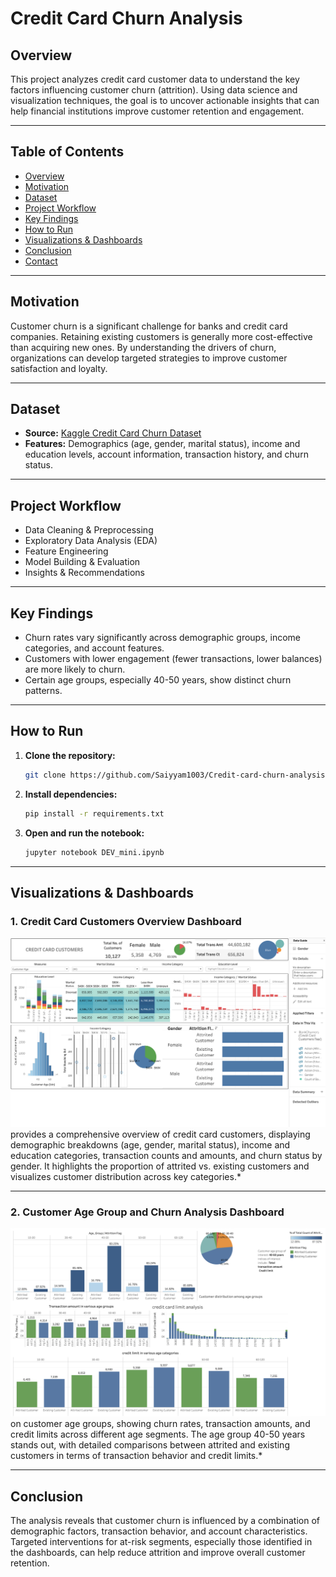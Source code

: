 # Credit Card Churn Analysis

## Overview

This project analyzes credit card customer data to understand the key factors influencing customer churn (attrition). Using data science and visualization techniques, the goal is to uncover actionable insights that can help financial institutions improve customer retention and engagement.

---

## Table of Contents

- [Overview](#overview)
- [Motivation](#motivation)
- [Dataset](#dataset)
- [Project Workflow](#project-workflow)
- [Key Findings](#key-findings)
- [How to Run](#how-to-run)
- [Visualizations & Dashboards](#visualizations--dashboards)
- [Conclusion](#conclusion)
- [Contact](#contact)

---

## Motivation

Customer churn is a significant challenge for banks and credit card companies. Retaining existing customers is generally more cost-effective than acquiring new ones. By understanding the drivers of churn, organizations can develop targeted strategies to improve customer satisfaction and loyalty.

---

## Dataset

- **Source:** [Kaggle Credit Card Churn Dataset](https://www.kaggle.com/datasets/sakshigoyal7/credit-card-customers)
- **Features:** Demographics (age, gender, marital status), income and education levels, account information, transaction history, and churn status.

---

## Project Workflow

- Data Cleaning & Preprocessing
- Exploratory Data Analysis (EDA)
- Feature Engineering
- Model Building & Evaluation
- Insights & Recommendations

---

## Key Findings

- Churn rates vary significantly across demographic groups, income categories, and account features.
- Customers with lower engagement (fewer transactions, lower balances) are more likely to churn.
- Certain age groups, especially 40-50 years, show distinct churn patterns.

---

## How to Run

1. **Clone the repository:**
   ```bash
   git clone https://github.com/Saiyyam1003/Credit-card-churn-analysis.git
   ```
2. **Install dependencies:**
   ```bash
   pip install -r requirements.txt
   ```
3. **Open and run the notebook:**
   ```bash
   jupyter notebook DEV_mini.ipynb
   ```

---

## Visualizations & Dashboards

### 1. Credit Card Customers Overview Dashboard

![Credit Card Customers Overview Dashboard](images/dashboard1.png) provides a comprehensive overview of credit card customers, displaying demographic breakdowns (age, gender, marital status), income and education categories, transaction counts and amounts, and churn status by gender. It highlights the proportion of attrited vs. existing customers and visualizes customer distribution across key categories.*

---

### 2. Customer Age Group and Churn Analysis Dashboard

![Customer Age Group and Churn Analysis Dashboard](images/dashboard2.png) on customer age groups, showing churn rates, transaction amounts, and credit limits across different age segments. The age group 40-50 years stands out, with detailed comparisons between attrited and existing customers in terms of transaction behavior and credit limits.*

---

## Conclusion

The analysis reveals that customer churn is influenced by a combination of demographic factors, transaction behavior, and account characteristics. Targeted interventions for at-risk segments, especially those identified in the dashboards, can help reduce attrition and improve overall customer retention.




